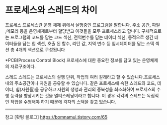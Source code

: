 # 프로세스와 스레드의 차이

프로세스
프로세스란 운영 체제 위에서 실행중인 프로그램을 말합니다. 주소 공간, 파일 ,메모리 등을 운영체제로부터 할당받고 이것들을 모두 프로세스라고 합니다. 구체적으로는 프로그램의 코드를 담는 코드 섹션, 전역변수를 담는 데이터 섹션, 동적으로 생긴 데이터들을 담는 힙 섹션, 호출 된 함수, 리턴 값, 지역 변수 등 임시데이터를 담는 스택 섹션 총 4개의 섹션으로 구성됩니다

\*PCB(Process Control Block)
프로세스에 대한 중요한 정보를 담고 있는 운영체제의 자료구조이다.

스레드
스레드는 프로세스의 실행 단위, 작업의 여러 갈래라고 할 수 있습니다.프로세스 내의 주소공간이나 자원을 공유할 수 있습니다. 같은 프로세스에 속한 스레드와 코드, 데이터, 힙(자원들)을 공유하고 자원의 생성과 관리의 중복성을 최소화하여 프로세스의 수행 능력을 향상시키는 것을 멀티스레딩이라고 합니다. 이 경우 각각의 스레드는 독립적인 작업을 수행해야 하기 때문에 각자의 스택을 갖고 있습니다.

---

참고
[홧팅 블로그]
https://bomnamul.tistory.com/65
